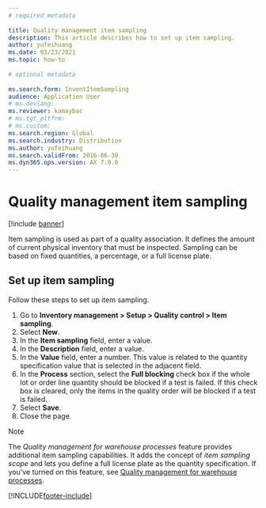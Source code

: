 ```yaml
--- 
# required metadata 
 
title: Quality management item sampling
description: This article describes how to set up item sampling.
author: yufeihuang
ms.date: 03/23/2021
ms.topic: how-to 
 
# optional metadata 
 
ms.search.form: InventItemSampling
audience: Application User 
# ms.devlang: 
ms.reviewer: kamaybac
# ms.tgt_pltfrm: 
# ms.custom: 
ms.search.region: Global
ms.search.industry: Distribution
ms.author: yufeihuang
ms.search.validFrom: 2016-06-30 
ms.dyn365.ops.version: AX 7.0.0 
---
```


# Quality management item sampling

[!include [banner](../includes/banner.md)]

Item sampling is used as part of a quality association. It defines the amount of current physical inventory that must be inspected. Sampling can be based on fixed quantities, a percentage, or a full license plate.

## Set up item sampling

Follow these steps to set up item sampling.

1. Go to **Inventory management \> Setup \> Quality control \> Item sampling**.
1. Select **New**.
1. In the **Item sampling** field, enter a value.
1. In the **Description** field, enter a value.
1. In the **Value** field, enter a number. This value is related to the quantity specification value that is selected in the adjacent field.
1. In the **Process** section, select the **Full blocking** check box if the whole lot or order line quantity should be blocked if a test is failed. If this check box is cleared, only the items in the quality order will be blocked if a test is failed.
1. Select **Save**.
1. Close the page.

> [!NOTE]
> The *Quality management for warehouse processes* feature provides additional item sampling capabilities. It adds the concept of *item sampling scope* and lets you define a full license plate as the quantity specification. If you've turned on this feature, see [Quality management for warehouse processes](quality-management-for-warehouses-processes.md).

[!INCLUDE[footer-include](../../includes/footer-banner.md)]
